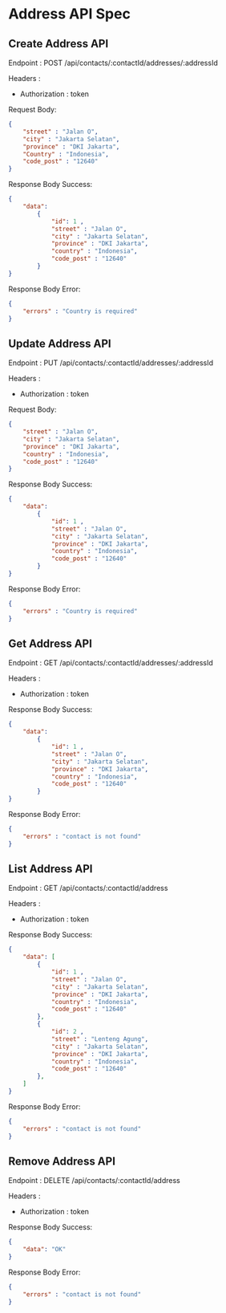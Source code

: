 # Address API Spec

## Create Address API

Endpoint : POST /api/contacts/:contactId/addresses/:addressId

Headers :
- Authorization : token

Request Body:

```json
{
    "street" : "Jalan O",
    "city" : "Jakarta Selatan",
    "province" : "DKI Jakarta",
    "Country" : "Indonesia",
    "code_post" : "12640"
}
```
Response Body Success:

```json
{
    "data": 
        {
            "id": 1 ,
            "street" : "Jalan O",
            "city" : "Jakarta Selatan",
            "province" : "DKI Jakarta",
            "country" : "Indonesia",
            "code_post" : "12640"
        }
}

```
Response Body Error:
```json
{
    "errors" : "Country is required"
}
```
## Update Address API

Endpoint : PUT /api/contacts/:contactId/addresses/:addressId

Headers :
- Authorization : token

Request Body:

```json
{
    "street" : "Jalan O",
    "city" : "Jakarta Selatan",
    "province" : "DKI Jakarta",
    "country" : "Indonesia",
    "code_post" : "12640"
}
```
Response Body Success:

```json
{
    "data": 
        {
            "id": 1 ,
            "street" : "Jalan O",
            "city" : "Jakarta Selatan",
            "province" : "DKI Jakarta",
            "country" : "Indonesia",
            "code_post" : "12640"
        }
}

```
Response Body Error:
```json
{
    "errors" : "Country is required"
}
```
## Get Address API

Endpoint : GET /api/contacts/:contactId/addresses/:addressId

Headers :
- Authorization : token

Response Body Success:

```json
{
    "data": 
        {
            "id": 1 ,
            "street" : "Jalan O",
            "city" : "Jakarta Selatan",
            "province" : "DKI Jakarta",
            "country" : "Indonesia",
            "code_post" : "12640"
        }
}
```
Response Body Error:
```json
{
    "errors" : "contact is not found"
}
```
## List Address API

Endpoint : GET /api/contacts/:contactId/address

Headers :
- Authorization : token

Response Body Success:

```json
{
    "data": [
        {
            "id": 1 ,
            "street" : "Jalan O",
            "city" : "Jakarta Selatan",
            "province" : "DKI Jakarta",
            "country" : "Indonesia",
            "code_post" : "12640"
        },
        {
            "id": 2 ,
            "street" : "Lenteng Agung",
            "city" : "Jakarta Selatan",
            "province" : "DKI Jakarta",
            "country" : "Indonesia",
            "code_post" : "12640"
        },
    ]
}
```
Response Body Error:
```json
{
    "errors" : "contact is not found"
}
```
## Remove Address API

Endpoint : DELETE /api/contacts/:contactId/address

Headers :
- Authorization : token

Response Body Success:

```json
{
    "data": "OK"
}
```
Response Body Error:
```json
{
    "errors" : "contact is not found"
}
```